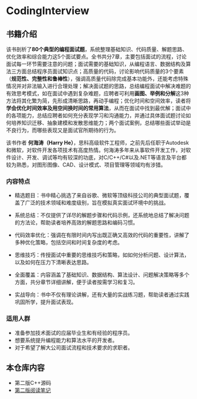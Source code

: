 # CodingInterview

## 书籍介绍

该书剖析了**80个典型的编程面试题**，系统整理基础知识、代码质量、解题思路、优化效率和综合能力这5个面试要点。全书共分7章，主要包括面试的流程，讨论面试每一环节需要注意的问题；面试需要的基础知识，从编程语言、数据结构及算法三方面总结程序员面试知识点；高质量的代码，讨论影响代码质量的3个要素（**规范性、完整性和鲁棒性**），强调高质量代码除完成基本功能外，还能考虑特殊情况并对非法输入进行合理处理；解决面试题的思路，总结编程面试中解决难题的有效思考模式，如在面试中遇到复杂难题，应聘者可利用**画图、举例和分解**这3种方法将其化繁为简，先形成清晰思路，再动手编程；优化时间和空间效率，读者将**学会优化时间效率及用空间换时间的常用算法**，从而在面试中找到最优解；面试中的各项能力，总结应聘者如何充分表现学习和沟通能力，并通过具体面试题讨论如何培养知识迁移、抽象建模和发散思维能力；两个面试案例，总结哪些面试举动是不良行为，而哪些表现又是面试官所期待的行为。

该书作者 **何海涛（Harry He）**，思科高级软件工程师，之前先后任职于Autodesk和微软，对软件开发各项技术有高度热情。何海涛多年来从事软件开发工作，对软件设计、开发、调试等均有较深的功底，对C/C++/C#以及.NET等语言及平台都较为熟悉，对图形图像、CAD、设计模式、项目管理等领域均有涉猎。

### 内容特点

* 精选题目：书中精心挑选了来自谷歌、微软等顶级科技公司的典型面试题，覆盖了广泛的技术领域和难度级别，旨在模拟真实面试环境中的挑战。

* 系统总结：不仅提供了详尽的解题步骤和代码示例，还系统地总结了解决问题的方法论，帮助读者培养高效的解题思路和编码习惯。

* 代码效率优化：强调在有限时间内写出既正确又高效的代码的重要性，讲解了多种优化策略，包括空间和时间复杂度的考虑。

* 思维技巧：传授面试中重要的思维技巧和策略，如如何分析问题、设计算法，以及如何在压力下清晰表达思路。

* 全面覆盖：内容涵盖了基础知识、数据结构、算法设计、问题解决策略等多个方面，共分章节详细讲解，便于读者按需学习和复习。

* 实战导向：书中不仅有理论讲解，还有大量的实战练习题，帮助读者通过实践巩固所学，提升面试表现。

### 适用人群

* 准备参加技术面试的应届毕业生和有经验的程序员。
* 想要系统提升编程能力和算法水平的开发者。
* 对于希望了解大公司面试流程和技术要求的求职者。

## 本仓库内容

* 第二版C++源码
* [第二版阅读笔记](./docs/剑指offer读书笔记.md)
